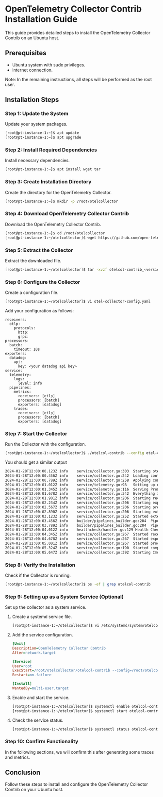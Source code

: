 
# OpenTelemetry Collector Contrib Installation Guide

This guide provides detailed steps to install the OpenTelemetry Collector Contrib on an Ubuntu host.

## Prerequisites
- Ubuntu system with sudo privileges.
- Internet connection.

Note: In the remaining instructions, all steps will be performed as the root user. 

## Installation Steps

### Step 1: Update the System
Update your system packages.

```bash
[root@pt-instance-1:~]$ apt update
[root@pt-instance-1:~]$ apt upgrade
```

### Step 2: Install Required Dependencies
Install necessary dependencies.

```bash
[root@pt-instance-1:~]$ apt install wget tar
```

### Step 3: Create Installation Directory
Create the directory for the OpenTelemetry Collector.

```bash
[root@pt-instance-1:~]$ mkdir -p /root/otelcollector
```

### Step 4: Download OpenTelemetry Collector Contrib
Download the OpenTelemetry Collector Contrib.

```bash
[root@pt-instance-1:~]$ cd /root/otelcollector
[root@pt-instance-1:~/otelcollector]$ wget https://github.com/open-telemetry/opentelemetry-collector-contrib/releases/download/<version>/otelcol-contrib_<version>_linux_amd64.tar.gz
```

### Step 5: Extract the Collector
Extract the downloaded file.

```bash
[root@pt-instance-1:~/otelcollector]$ tar -xvzf otelcol-contrib_<version>_linux_amd64.tar.gz
```

### Step 6: Configure the Collector
Create a configuration file.

```bash
[root@pt-instance-1:~/otelcollector]$ vi otel-collector-config.yaml
```

Add your configuration as follows:

```ìni
receivers:
  otlp:
    protocols:
      http:
      grpc:
processors:
  batch:
    timeout: 10s
exporters:
  datadog:
    api:
      key: <your datadog api key>
service:
  telemetry:
    logs:
      level: info
  pipelines:
    metrics:
      receivers: [otlp]
      processors: [batch]
      exporters: [datadog]
    traces:
      receivers: [otlp]
      processors: [batch]
      exporters: [datadog]
```

### Step 7: Start the Collector
Run the Collector with the configuration.

```bash
[root@pt-instance-1:~/otelcollector]$ ./otelcol-contrib --config otel-collector-config.yaml
```

You should get a similar output

```bash
2024-01-28T12:00:00.123Z info    service/collector.go:303  Starting otelcol-contrib...     {"Version": "v0.x.x", "GitHash": "abc1234", "NumCPU": 4}
2024-01-28T12:00:00.456Z info    service/collector.go:242  Loading configuration...
2024-01-28T12:00:00.789Z info    service/collector.go:258  Applying configuration...
2024-01-28T12:00:01.012Z info    service/telemetry.go:98   Setting up own telemetry...
2024-01-28T12:00:01.345Z info    service/telemetry.go:116  Serving Prometheus metrics      {"address": ":8888", "level": 0, "service.instance.id": "12345-6789-abcdef"}
2024-01-28T12:00:01.678Z info    service/collector.go:342  Everything is ready. Begin running and processing data.
2024-01-28T12:00:01.901Z info    service/collector.go:206  Starting receiver...            {"kind": "receiver", "name": "otlp"}
2024-01-28T12:00:02.234Z info    service/collector.go:206  Starting exporter...            {"kind": "exporter", "name": "logging"}
2024-01-28T12:00:02.567Z info    service/collector.go:206  Starting processor...           {"kind": "processor", "name": "batch"}
2024-01-28T12:00:02.890Z info    service/collector.go:206  Starting extension...           {"kind": "extension", "name": "health_check"}
2024-01-28T12:00:03.123Z info    service/collector.go:252  Started extension               {"kind": "extension", "name": "health_check"}
2024-01-28T12:00:03.456Z info    builder/pipelines_builder.go:204  Pipeline is started.    {"kind": "pipeline", "name": "traces"}
2024-01-28T12:00:03.789Z info    builder/pipelines_builder.go:204  Pipeline is started.    {"kind": "pipeline", "name": "metrics"}
2024-01-28T12:00:04.012Z info    healthcheck/handler.go:129 Health Check state change      {"kind": "extension", "name": "health_check", "status": "ready"}
2024-01-28T12:00:04.345Z info    service/collector.go:267  Started receiver               {"kind": "receiver", "name": "otlp"}
2024-01-28T12:00:04.678Z info    service/collector.go:267  Started exporter               {"kind": "exporter", "name": "logging"}
2024-01-28T12:00:05.001Z info    service/collector.go:267  Started processor              {"kind": "processor", "name": "batch"}
2024-01-28T12:00:05.324Z info    service/collector.go:190  Started components.            {"kind": "service"}
2024-01-28T12:00:05.647Z info    service/collector.go:392  Starting Cmd.                  {"kind": "service"}
```




### Step 8: Verify the Installation
Check if the Collector is running.

```bash
[root@pt-instance-1:~/otelcollector]$ ps -ef | grep otelcol-contrib
```



### Step 9: Setting up as a System Service (Optional)
Set up the collector as a system service.

1. Create a systemd service file.

    ```bash
    [root@pt-instance-1:~/otelcollector]$ vi /etc/systemd/system/otelcol-contrib.service
    ```

2. Add the service configuration.

    ```ini
    [Unit]
    Description=OpenTelemetry Collector Contrib
    After=network.target

    [Service]
    User=root
    ExecStart=/root/otelcollector/otelcol-contrib --config=/root/otelcollector/otel-collector-config.yaml
    Restart=on-failure

    [Install]
    WantedBy=multi-user.target
    ```

3. Enable and start the service.

    ```bash
    [root@pt-instance-1:~/otelcollector]$ systemctl enable otelcol-contrib
    [root@pt-instance-1:~/otelcollector]$ systemctl start otelcol-contrib
    ```

4. Check the service status.

    ```bash
    [root@pt-instance-1:~/otelcollector]$ systemctl status otelcol-contrib
    ```

### Step 10: Confirm Functionality
In the following sections, we will confirm this after generating some traces and metrics.

## Conclusion
Follow these steps to install and configure the OpenTelemetry Collector Contrib on your Ubuntu host.
